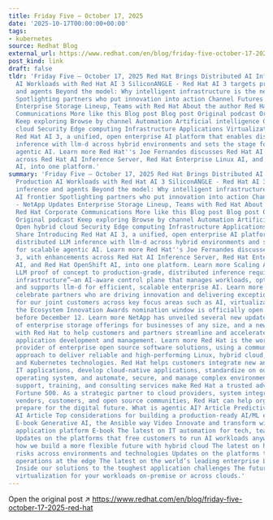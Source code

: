 ```yaml
---
title: Friday Five — October 17, 2025
date: '2025-10-17T00:00:00+00:00'
tags:
- kubernetes
source: Redhat Blog
external_url: https://www.redhat.com/en/blog/friday-five-october-17-2025-red-hat
post_kind: link
draft: false
tldr: 'Friday Five — October 17, 2025 Red Hat Brings Distributed AI Inference to Production
  AI Workloads with Red Hat AI 3 SiliconANGLE - Red Hat AI 3 targets production inference
  and agents Beyond the model: Why intelligent infrastructure is the next AI frontier
  Spotlighting partners who put innovation into action Channel Futures - NetApp Updates
  Enterprise Storage Lineup, Teams with Red Hat About the author Red Hat Corporate
  Communications More like this Blog post Blog post Original podcast Original podcast
  Keep exploring Browse by channel Automation Artificial intelligence Open hybrid
  cloud Security Edge computing Infrastructure Applications Virtualization Share Introducing
  Red Hat AI 3, a unified, open enterprise AI platform that enables distributed LLM
  inference with llm-d across hybrid environments and sets the stage for scalable
  agentic AI. Learn more Red Hat''s Joe Fernandes discusses Red Hat AI 3, with enhancements
  across Red Hat AI Inference Server, Red Hat Enterprise Linux AI, and Red Hat OpenShift
  AI, into one platform.'
summary: 'Friday Five — October 17, 2025 Red Hat Brings Distributed AI Inference to
  Production AI Workloads with Red Hat AI 3 SiliconANGLE - Red Hat AI 3 targets production
  inference and agents Beyond the model: Why intelligent infrastructure is the next
  AI frontier Spotlighting partners who put innovation into action Channel Futures
  - NetApp Updates Enterprise Storage Lineup, Teams with Red Hat About the author
  Red Hat Corporate Communications More like this Blog post Blog post Original podcast
  Original podcast Keep exploring Browse by channel Automation Artificial intelligence
  Open hybrid cloud Security Edge computing Infrastructure Applications Virtualization
  Share Introducing Red Hat AI 3, a unified, open enterprise AI platform that enables
  distributed LLM inference with llm-d across hybrid environments and sets the stage
  for scalable agentic AI. Learn more Red Hat''s Joe Fernandes discusses Red Hat AI
  3, with enhancements across Red Hat AI Inference Server, Red Hat Enterprise Linux
  AI, and Red Hat OpenShift AI, into one platform. Learn more Scaling AI from a successful
  LLM proof of concept to production-grade, distributed inference requires “intelligent
  infrastructure”—an AI-aware control plane that manages workloads, optimizes resources,
  and supports llm-d for efficient, scalable enterprise AI. Learn more Designed to
  celebrate partners who are driving innovation and delivering exceptional results
  for our joint customers across key focus areas such as AI, virtualization, and automation,
  the Ecosystem Innovation Awards nomination window is officially open. Submit today
  before December 12. Learn more NetApp has unveiled several new updates to its portfolio
  of enterprise storage offerings for businesses of any size, and a new partnership
  with Red Hat to help customers and partners streamline and accelerate enterprise
  application development and management. Learn more Red Hat is the world’s leading
  provider of enterprise open source software solutions, using a community-powered
  approach to deliver reliable and high-performing Linux, hybrid cloud, container,
  and Kubernetes technologies. Red Hat helps customers integrate new and existing
  IT applications, develop cloud-native applications, standardize on our industry-leading
  operating system, and automate, secure, and manage complex environments. Award-winning
  support, training, and consulting services make Red Hat a trusted adviser to the
  Fortune 500. As a strategic partner to cloud providers, system integrators, application
  vendors, customers, and open source communities, Red Hat can help organizations
  prepare for the digital future. What is agentic AI? Article Predictive AI vs. generative
  AI Article Top considerations for building a production-ready AI/ML environment
  E-book Generative AI, the Ansible way Video Innovate and transform with a modern
  application platform E-book The latest on IT automation for tech, teams, and environments
  Updates on the platforms that free customers to run AI workloads anywhere Explore
  how we build a more flexible future with hybrid cloud The latest on how we reduce
  risks across environments and technologies Updates on the platforms that simplify
  operations at the edge The latest on the world’s leading enterprise Linux platform
  Inside our solutions to the toughest application challenges The future of enterprise
  virtualization for your workloads on-premise or across clouds.'
---
```

Open the original post ↗ https://www.redhat.com/en/blog/friday-five-october-17-2025-red-hat
